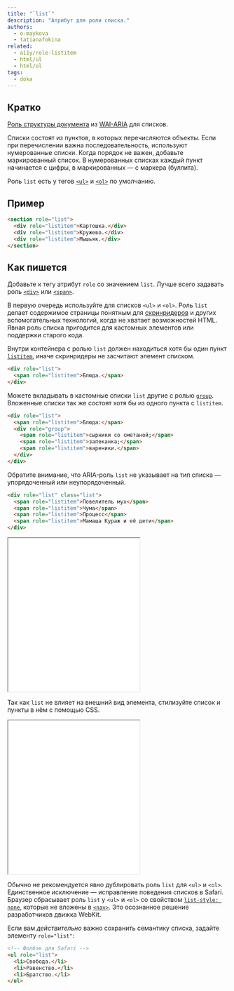 ```yaml
---
title: "`list`"
description: "Атрибут для роли списка."
authors:
  - o-maykova
  - tatianafokina
related:
  - a11y/role-listitem
  - html/ul
  - html/ol
tags:
  - doka
---
```


## Кратко

[Роль структуры документа](/a11y/aria-roles/#roli-struktury-dokumenta) из [WAI-ARIA](/a11y/aria-intro/#specifikaciya) для списков.

Списки состоят из пунктов, в которых перечисляются объекты. Если при перечислении важна последовательность, используют нумерованные списки. Когда порядок не важен, добавьте маркированный список. В нумерованных списках каждый пункт начинается с цифры, в маркированных — с маркера (буллита).

Роль `list` есть у тегов [`<ul>`](/html/ul/) и [`<ol>`](/html/ol/) по умолчанию.

## Пример

```html
<section role="list">
  <div role="listitem">Картошка.</div>
  <div role="listitem">Кружево.</div>
  <div role="listitem">Мышьяк.</div>
</section>
```

## Как пишется

Добавьте к тегу атрибут `role` со значением `list`. Лучше всего задавать роль [`<div>`](/html/div/) или [`<span>`](/html/span/).

В первую очередь используйте для списков `<ul>` и `<ol>`. Роль `list` делает содержимое страницы понятным для [скринридеров](/a11y/screenreaders/) и других вспомогательных технологий, когда не хватает возможностей HTML. Явная роль списка пригодится для кастомных элементов или поддержки старого кода.

Внутри контейнера с ролью `list` должен находиться хотя бы один пункт [`listitem`](/a11y/role-listitem/), иначе скринридеры не засчитают элемент списком.

```html
<div role="list">
  <span role="listitem">Блюда.</span>
</div>
```

Можете вкладывать в кастомные списки `list` другие с ролью [`group`](/a11y/role-group/). Вложенные списки так же состоят хотя бы из одного пункта с `listitem`.

```html
<div role="list">
  <span role="listitem">Блюда:</span>
  <div role="group">
    <span role="listitem">сырники со сметаной;</span>
    <span role="listitem">запеканка;</span>
    <span role="listitem">вареники.</span>
  </div>
</div>
```

Обратите внимание, что ARIA-роль `list` не указывает на тип списка — упорядоченный или неупорядоченный.

```html
<div role="list" class="list">
  <span role="listitem">Повелитель мух</span>
  <span role="listitem">Чума</span>
  <span role="listitem">Процесс</span>
  <span role="listitem">Мамаша Кураж и её дети</span>
</div>
```

<iframe title="Кастомный список по умолчанию" src="demos/list-without-styles/" height="350"></iframe>

Так как `list` не влияет на внешний вид элемента, стилизуйте список и пункты в нём с помощью CSS.

<iframe title="Кастомный список со стилями" src="demos/list-with-styles/" height="350"></iframe>

Обычно не рекомендуется явно дублировать роль `list` для `<ul>` и `<ol>`. Единственное исключение — исправление поведения списков в Safari. Браузер сбрасывает роль `list` у `<ul>` и `<ol>` со свойством [`list-style: none`](/css/list-style/), которые не вложены в [`<nav>`](/html/nav/). Это осознанное решение разработчиков движка WebKit.

Если вам _действительно_ важно сохранить семантику списка, задайте элементу `role="list"`:

```html
<!-- Фолбэк для Safari -->
<ul role="list">
  <li>Свобода.</li>
  <li>Равенство.</li>
  <li>Братство.</li>
</ul>
```
